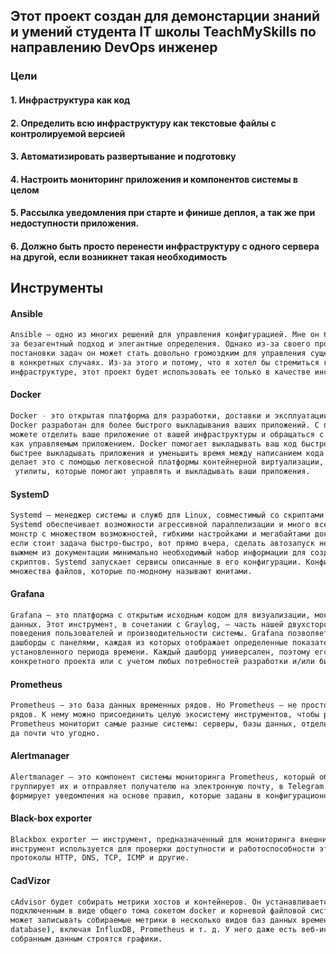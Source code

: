  ## Этот проект создан для демонстарции знаний и умений студента IT школы TeachMySkills по направлению DevOps инженер
 
### Цели

#### 1. Инфраструктура как код
#### 2. Определить всю инфраструктуру как текстовые файлы с контролируемой версией
#### 3. Автоматизировать развертывание и подготовку
#### 4. Настроить мониторинг приложения и компонентов системы в целом
#### 5. Рассылка уведомления при старте и финише деплоя, а так же при недоступности приложения.
#### 6. Должно быть просто перенести инфраструктуру с одного сервера на другой, если возникнет такая необходимость

## Инструменты
#### Ansible
```sh
Ansible — одно из многих решений для управления конфигурацией. Мне он больше всего нравится 
за безагентный подход и элегантные определения. Однако из-за своего процедурного стиля
постановки задач он может стать довольно громоздким для управления существующими серверами 
в конкретных случаях. Из-за этого и потому, что я хотел бы стремиться к более неизменной 
инфраструктуре, этот проект будет использовать ее только в качестве инструмента подготовки.
```
#### Docker 
```sh
Docker - это открытая платформа для разработки, доставки и эксплуатации приложений. 
Docker разработан для более быстрого выкладывания ваших приложений. С помощью docker вы 
можете отделить ваше приложение от вашей инфраструктуры и обращаться с инфраструктурой 
как управляемым приложением. Docker помогает выкладывать ваш код быстрее, быстрее тестировать, 
быстрее выкладывать приложения и уменьшить время между написанием кода и запуска кода. Docker 
делает это с помощью легковесной платформы контейнерной виртуализации, используя процессы и
 утилиты, которые помогают управлять и выкладывать ваши приложения.
```
#### SystemD
```sh
Systemd — менеджер системы и служб для Linux, совместимый со скриптами инициализации SysV и LSB. 
Systemd обеспечивает возможности агрессивной параллелизации и много всего прочего. Огромный 
монстр с множеством возможностей, гибкими настройками и мегабайтами документации. Но что делать, 
если стоит задача быстро-быстро, вот прямо вчера, сделать автозапуск некоего сервиса? Давайте 
выжмем из документации минимально необходимый набор информации для создания простых старт-стоп 
скриптов. Systemd запускает сервисы описанные в его конфигурации. Конфигурация состоит из 
множества файлов, которые по-модному называют юнитами.
```
#### Grafana
```sh
Grafana — это платформа с открытым исходным кодом для визуализации, мониторинга и анализа 
данных. Этот инструмент, в сочетании с Graylog, — часть нашей двухсторонней системы мониторинга
поведения пользователей и производительности системы. Grafana позволяет пользователям создавать 
дашборды с панелями, каждая из которых отображает определенные показатели в течение 
установленного периода времени. Каждый дашборд универсален, поэтому его можно настроить для 
конкретного проекта или с учетом любых потребностей разработки и/или бизнеса.
```
#### Prometheus
```sh
Prometheus — это база данных временных рядов. Но Prometheus — не просто база данных временных
рядов. К нему можно присоединить целую экосистему инструментов, чтобы расширить функционал. 
Prometheus мониторит самые разные системы: серверы, базы данных, отдельные виртуальные машины, 
да почти что угодно.
```
#### Alertmanager
```sh
Alertmanager — это компонент системы мониторинга Prometheus, который обрабатывает оповещения, 
группирует их и отправляет получателю на электронную почту, в Telegram или Slack. Компонент 
формирует уведомления на основе правил, которые заданы в конфигурационном файле.
```
#### Black-box exporter
```sh
Blackbox exporter 一 инструмент, предназначенный для мониторинга внешних систем и сервисов. Этот 
инструмент используется для проверки доступности и работоспособности этих систем через различные 
протоколы HTTP, DNS, TCP, ICMP и другие.
```
#### CadVizor
```sh
cAdvisor будет собирать метрики хостов и контейнеров. Он устанавливается в виде docker-образа c 
подключенным в виде общего тома сокетом docker и корневой файловой системой на хосте. cAdvisor 
может записывать собираемые метрики в несколько видов баз данных временных рядов (time-series 
database), включая InfluxDB, Prometheus и т. д. У него даже есть веб-интерфейс, в котором по 
собранным данным строятся графики.
```


